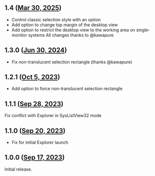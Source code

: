 ## 1.4 ([Mar 30, 2025](https://github.com/ramensoftware/windhawk-mods/blob/cbb294bc3f2c7de8473dd7e209eabd12e788c2cf/mods/classic-desktop-icons.wh.cpp))

- Control classic selection style with an option
- Add option to change top margin of the desktop view
- Add option to restrict the desktop view to the working area on single-monitor systems
All changes thanks to @kawapure

## 1.3.0 ([Jun 30, 2024](https://github.com/ramensoftware/windhawk-mods/blob/7d397e9a2b1f8831a2ea3730ab1823fa327e04e5/mods/classic-desktop-icons.wh.cpp))

- Fix non-translucent selection rectangle (thanks @kawapure)

## 1.2.1 ([Oct 5, 2023](https://github.com/ramensoftware/windhawk-mods/blob/a6a0290dc5e9738ffeb512cbb69281dde7f7a74d/mods/classic-desktop-icons.wh.cpp))

* Add option to force non-translucent selection rectangle

## 1.1.1 ([Sep 28, 2023](https://github.com/ramensoftware/windhawk-mods/blob/95e4d640b853ee587b9e6d391c2bb3c5f32e7f37/mods/classic-desktop-icons.wh.cpp))

Fix conflict with Explorer in SysListView32 mode

## 1.1.0 ([Sep 20, 2023](https://github.com/ramensoftware/windhawk-mods/blob/cb55aac7d78798c1fc39c1811093b6d62e7803c9/mods/classic-desktop-icons.wh.cpp))

* Fix for initial Explorer launch

## 1.0.0 ([Sep 17, 2023](https://github.com/ramensoftware/windhawk-mods/blob/92fc89155a43c02efc33637807256301b5c7db97/mods/classic-desktop-icons.wh.cpp))

Initial release.
